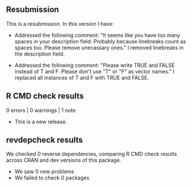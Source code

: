 ## Resubmission

This is a resubmission. In this version I have:

* Addressed the following comment: "It seems like you have too many spaces in
  your description field. Probably because linebreaks count as spaces too. 
  Please remove unecassary ones." I removed linebreaks in the description field.
  
* Addressed the following comment: "Please write TRUE and FALSE instead of T 
  and F. Please don't use "T" or "F" as vector names." I replaced all instances
  of T and F with TRUE and FALSE.

## R CMD check results

0 errors | 0 warnings | 1 note

* This is a new release.

## revdepcheck results

We checked 0 reverse dependencies, comparing R CMD check results across CRAN 
and dev versions of this package.

 * We saw 0 new problems
 * We failed to check 0 packages
